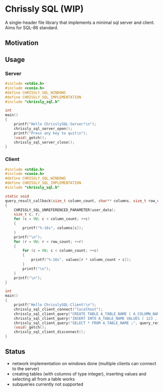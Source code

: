 # Chrissly SQL (WIP)
   A single-header file library that implements a minimal sql server and client. Aims for SQL-86 standard.
## Motivation
## Usage
### Server
```c
#include <stdio.h>
#include <conio.h>
#define CHRISSLY_SQL_WINDOWS
#define CHRISSLY_SQL_IMPLEMENTATION
#include "chrissly_sql.h"

int
main()
{
    printf("Hello ChrisslySQL-Server!\n");
    chrissly_sql_server_open();
    printf("Press any key to quit\n");
    (void)_getch();
    chrissly_sql_server_close();
}
```
### Client
```c
#include <stdio.h>
#include <conio.h>
#define CHRISSLY_SQL_WINDOWS
#define CHRISSLY_SQL_IMPLEMENTATION
#include "chrissly_sql.h"

static void
query_result_callback(size_t column_count, char** columns, size_t row_count, char** values, void* user_data)
{
    CHRISSLY_SQL_UNREFERENCED_PARAMETER(user_data);
    size_t c, r;
    for (c = 0U; c < column_count; ++c)
    {
        printf("%-16s", columns[c]);
    }
    printf("\n");
    for (r = 0U; r < row_count; ++r)
    {
        for (c = 0U; c < column_count; ++c)
        {
            printf("%-16s", values[r * column_count + c]);
        }
        printf("\n");
    }
    printf("\n");
}

int
main()
{
    printf("Hello ChrisslySQL-Client!\n");
    chrissly_sql_client_connect("localhost");
    chrissly_sql_client_query("CREATE TABLE A_TABLE_NAME ( A_COLUMN_NAME INTEGER , SECOND_COLUMN INT , THIRD_COLUMN INT ) ;", query_result_callback, NULL);
    chrissly_sql_client_query("INSERT INTO A_TABLE_NAME VALUES ( 123 , 456 , 789) ;", query_result_callback, NULL);
    chrissly_sql_client_query("SELECT * FROM A_TABLE_NAME ;", query_result_callback, NULL);
    (void)_getch();
    chrissly_sql_client_disconnect();
}
```
## Status
- network implementation on windows done (multiple clients can connect to the server)
- creating tables (with columns of type integer), inserting values and selecting all from a table works
- subqueries currently not supported